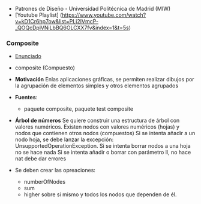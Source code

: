 - Patrones de Diseño - Universidad Politécnica de Madrid (MIW)
- [Youtube Playlist] (https://www.youtube.com/watch?v=kD1Cr6hp7ow&list=PLj2IVmcP-_QOQcDplVNiLbBQ6OLCXX7fv&index=1&t=5s)

### Composite
  - [Enunciado](https://youtu.be/E85Nu2auOFI?list=PLj2IVmcP-_QOQcDplVNiLbBQ6OLCXX7fv) 
  - composite (Compuesto)

  - **Motivación**
    Enlas aplicaciones gráficas, se permiten realizar dibujos por la agrupación de elementos simples y otros elementos agrupados
  - **Fuentes**:
    - paquete composite, paquete test composite
  - **Árbol de números**
    Se quiere construir una estructura de árbol con valores numéricos.
    Existen nodos con valores numéricos (hojas) y nodos que contienen otros nodos (compuestos)
    Si se intenta añadir a un nodo hoja, se debe lanzar la excepción:
    UnsupportedOperationException. Si se intenta borrar nodos a una hoja no se hace nada
    Si se intenta añadir o borrar con parámetro ll, no hace nat debe dar errores
  - Se deben crear las opreaciones:
    - numberOfNodes
    - sum
    - higher
    sobre si mismo y todos los nodos que dependen de él.